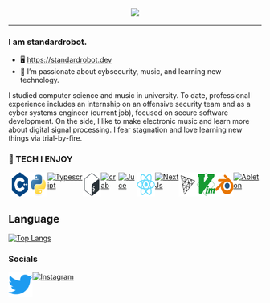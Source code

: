 <div id="header" align="center">
  <img src="https://avatars.githubusercontent.com/u/76852249?v=4" width="100"/>
</div>

---

### I am standardrobot.

- 🖥️ https://standardrobot.dev
- 🔭 I’m passionate about cybsecurity, music, and learning new technology. 

I studied computer science and music in university. To date, professional experience includes an internship on an offensive security team and as a cyber systems engineer (current job), focused on secure software development. On the side, I like to make electronic music and learn more about digital signal processing. I fear stagnation and love learning new things via trial-by-fire.

### :floppy_disk: TECH I ENJOY
<div style="display: flex; margin:5px;">
  <a href="https://isocpp.org/about"><img src="https://github.com/devicons/devicon/blob/master/icons/cplusplus/cplusplus-plain.svg" width="48" height="48" alt="CPlusPlus" /></a>
  <a href="https://www.python.org"><img src="https://github.com/devicons/devicon/blob/master/icons/python/python-original.svg" width="48" height="48" alt="Python" /></a>
  <a href="https://www.typescriptlang.org"><img src="https://raw.githubusercontent.com/danielcranney/readme-generator/main/public/icons/skills/typescript-colored.svg" width="48" height="48" alt="Typescript" /></a>  
<a href="https://www.gnu.org/software/bash/"><img src="https://github.com/devicons/devicon/blob/master/icons/bash/bash-original.svg" width="48" height="48" alt="Bash" /></a>
<a href="https://crablang.org"><img src="https://upload.wikimedia.org/wikipedia/commons/0/0f/Original_Ferris.svg" width="48" height="48" alt="crab" /></a>
<a href="https://juce.com"><img src="https://assets.juce.com/juce/JUCE_banner_github.png" width="48" height="48" alt="Juce" /></a>
  <a href="https://www.reactjs.org"><img src="https://github.com/devicons/devicon/blob/master/icons/react/react-original.svg" width="48" height="48" alt="React" /></a>
  <a href="https://www.nextjs.org"><img src="https://raw.githubusercontent.com/danielcranney/readme-generator/main/public/icons/skills/nextjs-colored-dark.svg" width="48" height="48" alt="NextJs" /></a>
  <a href="https://www.threejs.org"><img src="https://github.com/devicons/devicon/blob/master/icons/threejs/threejs-original.svg" width="48" height="48" alt="ThreeJs" /></a>
<a href="https://vim.org"><img src="https://github.com/devicons/devicon/blob/master/icons/vim/vim-plain.svg" width="48" height="48" alt="Vim" /></a>
<a href="https://blender.org"><img src="https://github.com/devicons/devicon/blob/master/icons/blender/blender-original.svg" width="48" height="48" alt="Blender" /></a>
<a href="https://ableton.com"><img src="https://avatars.githubusercontent.com/u/14052912?s=200&v=4" width="48" height="48" alt="Ableton" /></a>
</div>

## Language 
[![Top Langs](https://github-readme-stats.vercel.app/api/top-langs/?username=standard-robot&show_icons=true&theme=react&card_width=475)](https://github.com/standard-robot/github-readme-stats)

### Socials
<div style="display: flex">
<a href="https://twitter.com/standard_robot"><img src="https://github.com/devicons/devicon/blob/master/icons/twitter/twitter-original.svg" width="48" height="48" alt="Twitter" /></a>
<a href="https://instagram.com/standardrobot.wav"><img src="https://upload.wikimedia.org/wikipedia/commons/9/95/Instagram_logo_2022.svg" width="48" height="48" alt="Instagram" /></a>
</div>
